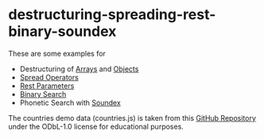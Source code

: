# destructuring-spreading-rest-binary-soundex

These are some examples for
* Destructuring of [Arrays](http://es6-features.org/#ArrayMatching) and [Objects](http://es6-features.org/#ObjectMatchingShorthandNotation)
* [Spread Operators](http://es6-features.org/#SpreadOperator)
* [Rest Parameters](http://es6-features.org/#RestParameter)
* [Binary Search](https://de.wikipedia.org/wiki/Bin%C3%A4re_Suche)
* Phonetic Search with [Soundex](https://de.wikipedia.org/wiki/Soundex)

The countries demo data (countries.js) is taken from this [GitHub Repository](https://github.com/mledoze/countries) under the ODbL-1.0 license for educational purposes.